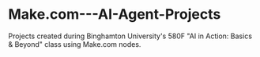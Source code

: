 # Make.com---AI-Agent-Projects
Projects created during Binghamton University's 580F "AI in Action: Basics &amp; Beyond" class using Make.com nodes.
